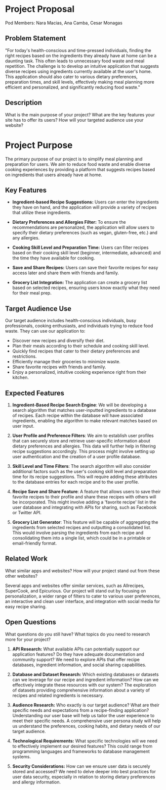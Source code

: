 # Project Proposal

Pod Members: Nara Macias, Ana Camba, Cesar Monagas

## Problem Statement

"For today's health-conscious and time-pressed individuals, finding the right recipes based on the ingredients they already have at home can be a daunting task. This often leads to unnecessary food waste and meal repetition. The challenge is to develop an intuitive application that suggests diverse recipes using ingredients currently available at the user's home. This application should also cater to various dietary preferences, preparation times, and skill levels, effectively making meal planning more efficient and personalized, and significantly reducing food waste."

## Description

What is the main purpose of your project? What are the key features your site has to offer its users? How will your targeted audience use your website?

# Project Purpose

The primary purpose of our project is to simplify meal planning and preparation for users. We aim to reduce food waste and enable diverse cooking experiences by providing a platform that suggests recipes based on ingredients that users already have at home.

## Key Features

- **Ingredient-based Recipe Suggestions:** Users can enter the ingredients they have on hand, and the application will provide a variety of recipes that utilize these ingredients.

- **Dietary Preferences and Allergies Filter:** To ensure the recommendations are personalized, the application will allow users to specify their dietary preferences (such as vegan, gluten-free, etc.) and any allergies.

- **Cooking Skill Level and Preparation Time:** Users can filter recipes based on their cooking skill level (beginner, intermediate, advanced) and the time they have available for cooking.

- **Save and Share Recipes:** Users can save their favorite recipes for easy access later and share them with friends and family.

- **Grocery List Integration:** The application can create a grocery list based on selected recipes, ensuring users know exactly what they need for their meal prep.

## Target Audience Use

Our target audience includes health-conscious individuals, busy professionals, cooking enthusiasts, and individuals trying to reduce food waste. They can use our application to:

- Discover new recipes and diversify their diet.
- Plan their meals according to their schedule and cooking skill level.
- Quickly find recipes that cater to their dietary preferences and restrictions.
- Efficiently manage their groceries to minimize waste. 
- Share favorite recipes with friends and family.
- Enjoy a personalized, intuitive cooking experience right from their kitchen.




## Expected Features

1. **Ingredient-Based Recipe Search Engine**: We will be developing a search algorithm that matches user-inputted ingredients to a database of recipes. Each recipe within the database will have associated ingredients, enabling the algorithm to make relevant matches based on user input.

2. **User Profile and Preference Filters**: We aim to establish user profiles that can securely store and retrieve user-specific information about dietary preferences and allergies. This data will further help in filtering recipe suggestions accordingly. This process might involve setting up user authentication and the creation of a user profile database.

3. **Skill Level and Time Filters**: The search algorithm will also consider additional factors such as the user's cooking skill level and preparation time for its recipe suggestions. This will require adding these attributes to the database entries for each recipe and to the user profile.

4. **Recipe Save and Share Feature**: A feature that allows users to save their favorite recipes to their profile and share these recipes with others will be incorporated. This might involve adding a 'favorite recipe' list in the user database and integrating with APIs for sharing, such as Facebook or Twitter API.

5. **Grocery List Generator**: This feature will be capable of aggregating the ingredients from selected recipes and outputting a consolidated list. This would involve parsing the ingredients from each recipe and consolidating them into a single list, which could be in a printable or email-friendly format.



## Related Work

What similar apps and websites? How will your project stand out from these other websites?

Several apps and websites offer similar services, such as Allrecipes, SuperCook, and Epicurious. Our project will stand out by focusing on personalization, a wider range of filters to cater to various user preferences, an interactive and clean user interface, and integration with social media for easy recipe sharing.


## Open Questions

What questions do you still have? What topics do you need to research more for your project?

1. **API Research:** What available APIs can potentially support our application features? Do they have adequate documentation and community support? We need to explore APIs that offer recipe databases, ingredient information, and social sharing capabilities.

2. **Database and Dataset Research:** Which existing databases or datasets can we leverage for our recipe and ingredient information? How can we effectively integrate these resources with our system? The exploration of datasets providing comprehensive information about a variety of recipes and related ingredients is necessary.

3. **Audience Research:** Who exactly is our target audience? What are their specific needs and expectations from a recipe-finding application? Understanding our user base will help us tailor the user experience to meet their specific needs. A comprehensive user persona study will help us understand the preferences, cooking habits, and dietary needs of our target audience.

4. **Technological Requirements:** What specific technologies will we need to effectively implement our desired features? This could range from programming languages and frameworks to database management systems.

5. **Security Considerations:** How can we ensure user data is securely stored and accessed? We need to delve deeper into best practices for user data security, especially in relation to storing dietary preferences and allergy information.

